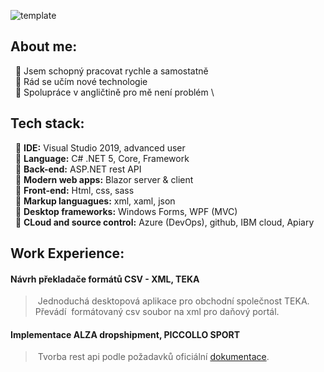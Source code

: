 ![template](https://user-images.githubusercontent.com/61688854/130102892-eaa439a3-4cd3-4921-80cf-7861d6cb29b8.png)

## **About me:**

&nbsp;      🔹 Jsem schopný pracovat rychle a samostatně \
&nbsp;      🔹 Rád se učím nové technologie \
&nbsp;      🔹 Spolupráce v angličtině pro mě není problém \

## **Tech stack:**

&nbsp;      🔹 **IDE:**   Visual Studio 2019, advanced user\
&nbsp;      🔹 **Language:**   C# .NET 5, Core, Framework\
&nbsp;      🔹 **Back-end:**   ASP.NET rest API\
&nbsp;      🔹 **Modern web apps:**   Blazor server & client\
&nbsp;      🔹 **Front-end:**   Html, css, sass\
&nbsp;      🔹 **Markup languagues:**   xml, xaml, json\
&nbsp;      🔹 **Desktop frameworks:**   Windows Forms, WPF (MVC)\
&nbsp;      🔹 **CLoud and source control:**   Azure (DevOps), github, IBM cloud, Apiary

## **Work Experience:**
#### **Návrh překladače formátů CSV - XML, TEKA** ####
>&nbsp;Jednoduchá desktopová aplikace pro obchodní společnost TEKA. Převádí 
>&nbsp;formátovaný csv soubor na xml pro daňový portál.

#### **Implementace ALZA dropshipment, PICCOLLO SPORT** ####
>&nbsp;Tvorba rest api podle požadavků oficiální [dokumentace](https://dropa.docs.apiary.io/#/reference/supplier-api/insert-order?mc=reference%2Fbuyer-api%2Fdelivery-result%2Fupdate-delivery-result%2F400).
